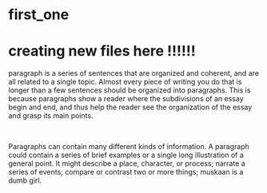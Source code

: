 # first_one
<html>
<body>

<h1> creating new files here !!!!!!</h1>

<p> paragraph is a series of sentences that are organized and coherent, and are all related to a single topic. Almost every piece of writing you do that is longer than a few sentences should be organized into paragraphs. This is because paragraphs show a reader where the subdivisions of an essay begin and end, and thus help the reader see the organization of the essay and grasp its main points.
</p>
<br>
<p> Paragraphs can contain many different kinds of information. A paragraph could contain a series of brief examples or a single long illustration of a general point. It might describe a place, character, or process; narrate a series of events; compare or contrast two or more things; muskaan is a dumb girl.</p>
<br>
</p>
</body>
</html>

